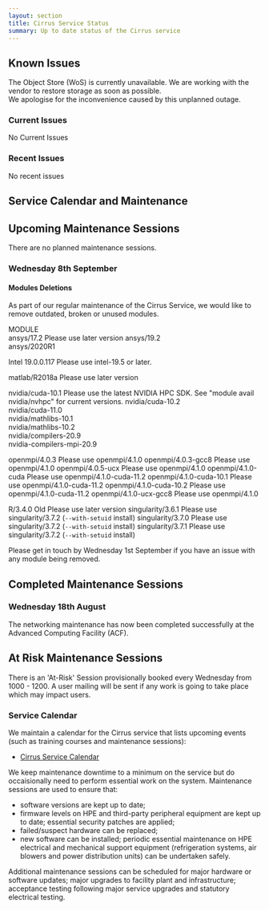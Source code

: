 ```yaml
---
layout: section
title: Cirrus Service Status
summary: Up to date status of the Cirrus service
---
```


## Known Issues
The Object Store (WoS) is currently unavailable. We are working with the vendor to restore storage as soon as possible.  
We apologise for the inconvenience caused by this unplanned outage. 

### Current Issues

No Current Issues

### Recent Issues

No recent issues

## Service Calendar and Maintenance


## Upcoming Maintenance Sessions

There are no planned maintenance sessions. 
### Wednesday 8th September 

#### Modules Deletions
As part of our regular maintenance of the Cirrus Service, we would like to remove outdated, broken or unused modules.

MODULE             
ansys/17.2	  Please use later version
ansys/19.2	
ansys/2020R1	

Intel 19.0.0.117  Please use intel-19.5 or later.

matlab/R2018a	  Please use later version

nvidia/cuda-10.1  Please use the latest NVIDIA HPC SDK. See "module avail nvidia/nvhpc" for current versions.
nvidia/cuda-10.2	
nvidia/cuda-11.0	
nvidia/mathlibs-10.1	
nvidia/mathlibs-10.2	
nvidia/compilers-20.9	
nvidia-compilers-mpi-20.9	

openmpi/4.0.3	        Please use openmpi/4.1.0
openmpi/4.0.3-gcc8	Please use openmpi/4.1.0
openmpi/4.0.5-ucx	Please use openmpi/4.1.0
openmpi/4.1.0-cuda	Please use openmpi/4.1.0-cuda-11.2
openmpi/4.1.0-cuda-10.1	Please use openmpi/4.1.0-cuda-11.2
openmpi/4.1.0-cuda-10.2	Please use openmpi/4.1.0-cuda-11.2
openmpi/4.1.0-ucx-gcc8	Please use openmpi/4.1.0

R/3.4.0	Old	        Please use later version
singularity/3.6.1	Please use singularity/3.7.2 (`--with-setuid` install)
singularity/3.7.0	Please use singularity/3.7.2 (`--with-setuid` install)
singularity/3.7.1	Please use singularity/3.7.2 (`--with-setuid` install)

Please get in touch by Wednesday 1st September if you have an issue with any module being removed.
<!--There are regular 'At-Risk' maintenance sessions on Wednesdays from 1000-1200. -->

## Completed Maintenance Sessions
### Wednesday 18th August 

The networking maintenance has now been completed successfully at the Advanced Computing Facility (ACF). 

## At Risk Maintenance Sessions

There is an 'At-Risk' Session provisionally booked every Wednesday from 1000 - 1200. 
A user mailing will be sent if any work is going to take place which may impact users.

### Service Calendar

We maintain a calendar for the Cirrus service that lists upcoming events (such
as training courses and maintenance sessions):

- [Cirrus Service Calendar](calendar.html)

We keep maintenance downtime to a minimum on the service but do occaisionally
need to perform essential work on the system. Maintenance sessions are used to 
ensure that:

* software versions are kept up to date;
* firmware levels on HPE and third-party peripheral equipment are kept up to date;
essential security patches are applied;
* failed/suspect hardware can be replaced;
* new software can be installed;
periodic essential maintenance on HPE electrical and mechanical support equipment (refrigeration systems, air blowers and power distribution units) can be undertaken safely.

Additional maintenance sessions can be scheduled for major hardware or software updates; major upgrades to facility plant and infrastructure; acceptance testing following major service upgrades and statutory electrical testing.

